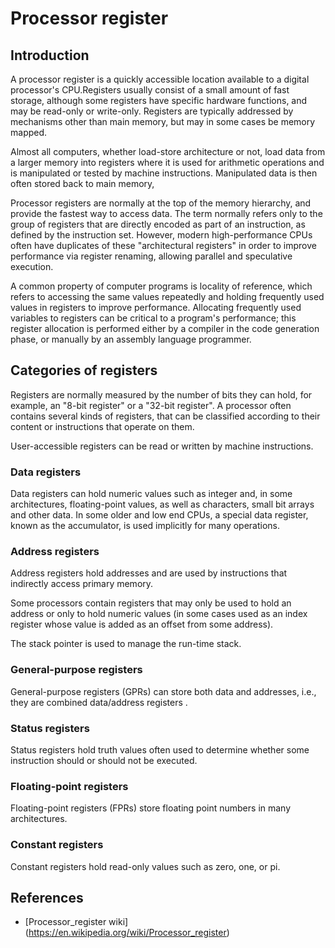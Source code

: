 # Processor register

## Introduction
A processor register is a quickly accessible location available to a digital processor's CPU.Registers usually consist of a small amount of fast storage, although some registers have specific hardware functions, and may be read-only or write-only. Registers are typically addressed by mechanisms other than main memory, but may in some cases be memory mapped.


Almost all computers, whether load-store architecture or not, load data from a larger memory into registers where it is used for arithmetic operations and is manipulated or tested by machine instructions. Manipulated data is then often stored back to main memory,

Processor registers are normally at the top of the memory hierarchy, and provide the fastest way to access data. The term normally refers only to the group of registers that are directly encoded as part of an instruction, as defined by the instruction set. However, modern high-performance CPUs often have duplicates of these "architectural registers" in order to improve performance via register renaming, allowing parallel and speculative execution.

A common property of computer programs is locality of reference, which refers to accessing the same values repeatedly and holding frequently used values in registers to improve performance. Allocating frequently used variables to registers can be critical to a program's performance; this register allocation is performed either by a compiler in the code generation phase, or manually by an assembly language programmer.


## Categories of registers

Registers are normally measured by the number of bits they can hold, for example, an "8-bit register" or a "32-bit register". A processor often contains several kinds of registers, that can be classified according to their content or instructions that operate on them.

User-accessible registers can be read or written by machine instructions.

### Data registers
Data registers can hold numeric values such as integer and, in some architectures, floating-point values, as
well as characters, small bit arrays and other data. In some older and low end CPUs, a special data register,
known as the accumulator, is used implicitly for many operations.

### Address registers
Address registers hold addresses and are used by instructions that indirectly access primary memory.

Some processors contain registers that may only be used to hold an address or only to hold numeric
values (in some cases used as an index register whose value is added as an offset from some address).

The stack pointer is used to manage the run-time stack.

### General-purpose registers
General-purpose registers (GPRs) can store both data and addresses, i.e., they are combined data/address
registers .

### Status registers
Status registers hold truth values often used to determine whether some instruction should or should not be
executed.

### Floating-point registers
Floating-point registers (FPRs) store floating point numbers in many architectures.

### Constant registers
Constant registers hold read-only values such as zero, one, or pi.




## References
 - [Processor_register wiki] (https://en.wikipedia.org/wiki/Processor_register)

